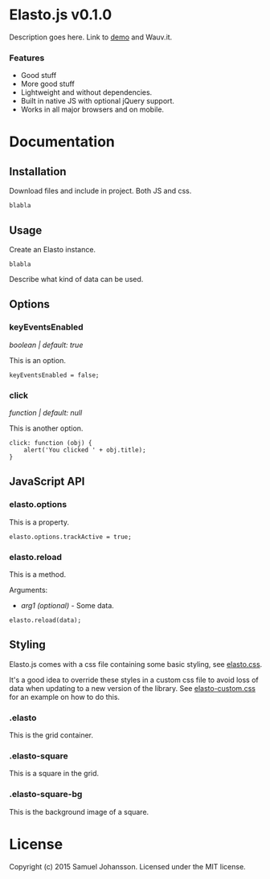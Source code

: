 # Elasto.js v0.1.0

Description goes here. Link to [demo](https://godiagonal.github.com/elasto-js/demo)
and Wauv.it.

### Features

  * Good stuff
  * More good stuff
  * Lightweight and without dependencies.
  * Built in native JS with optional jQuery support.
  * Works in all major browsers and on mobile.
  
# Documentation

## Installation

Download files and include in project. Both JS and css.

````
blabla
````

## Usage

Create an Elasto instance.

````
blabla
````

Describe what kind of data can be used.

## Options

### keyEventsEnabled

*boolean | default: true*

This is an option.

````
keyEventsEnabled = false;
````

### click

*function | default: null*

This is another option.

````
click: function (obj) {
	alert('You clicked ' + obj.title);
}
````

## JavaScript API

### elasto.options

This is a property.

````
elasto.options.trackActive = true;
````

### elasto.reload

This is a method.

Arguments:
  * *arg1 (optional)* - Some data.

````
elasto.reload(data);
````

## Styling

Elasto.js comes with a css file containing some basic styling, see
[elasto.css](dist/css/elasto.css).

It's a good idea to override these
styles in a custom css file to avoid loss of data when updating to a new
version of the library. See [elasto-custom.css](css/elasto-custom.css)
for an example on how to do this.

### .elasto

This is the grid container.

### .elasto-square

This is a square in the grid.

### .elasto-square-bg

This is the background image of a square.

# License

Copyright (c) 2015 Samuel Johansson. Licensed under the MIT license.